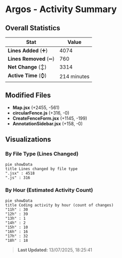 # Argos - Activity Summary 

## Overall Statistics

| Stat                   | Value                                                             |
| ---------------------- | ----------------------------------------------------------------- |
| **Lines Added** (➕)   | 4074                                          |
| **Lines Removed** (➖) | 760                                        |
| **Net Change** (↕)    | 3314                |
| **Active Time** (⌚)   | 214 minutes |


## Modified Files
- **Map.jsx** (+2455, -561)
- **circularFence.js** (+316, -0)
- **CreateFenceForm.jsx** (+1145, -199)
- **AnnotationSidebar.jsx** (+158, -0)

## Visualizations

### By File Type (Lines Changed)

```mermaid
pie showData
title Lines changed by file type
".jsx" : 4518
".js" : 316
```

### By Hour (Estimated Activity Count)

```mermaid
pie showData
title Coding activity by hour (count of changes)
"11h" : 30
"12h" : 39
"13h" : 1
"14h" : 2
"15h" : 10
"16h" : 16
"17h" : 32
"18h" : 18
```


> **Last Updated:** 13/07/2025, 18:25:41